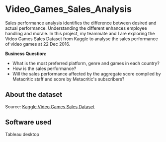 # Video_Games_Sales_Analysis
Sales performance analysis identifies the difference between desired and actual performance. Understanding the different enhances employee handling and morale. In this project, my teammate and I are exploring the Video Games Sales Dataset from Kaggle to analyse the sales performance of video games at 22 Dec 2016. 

**Business Question:**
- What is the most preferred platform, genre and games in each country?
- How is the sales performance?
- Will the sales performance affected by the aggregate score compiled by Metacritic staff and 
score by Metacritic's subscribers?

## About the dataset
Source: [Kaggle Video Games Sales Dataset](https://www.kaggle.com/sidtwr/videogames-sales-dataset?select=Video_Games_Sales_as_at_22_Dec_2016.csv)

## Software used
Tableau desktop
